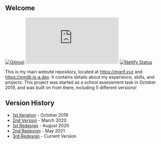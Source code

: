 ## Welcome
[![Gitmoji](https://img.shields.io/badge/gitmoji-%20😜%20😍-FFDD67.svg?style=flat-square)](http://gitmoji.dev/) [![Website Status](https://img.shields.io/website-up-down-green-red/http/mgrif.xyz?style=for-the-badge&logo=icloud)](https://mgrif.xyz/) [![Netlify Status](https://api.netlify.com/api/v1/badges/b84fbee3-83e2-4f25-9976-a6757efc96c9/deploy-status)](https://netlify.com)

This is my main website repository, located at https://mgrif.xyz and https://xmdb.is-a.dev. It contains details about my experience, skills, and projects. This project was started as a school assessment task in October 2019, and was built on from there, including 5 different versions!

## Version History
- [1st Iteration](https://5da9085fe37b1d0008c332dd--mgrif-portfolio.netlify.app/dev/) - October 2019
- [2nd Version](https://5e5b8c7afe57b200083383e8--mgrif-portfolio.netlify.app/) - March 2020
- [1st Redesign](https://5f4630e5ceed5a0008698725--mgrif-portfolio.netlify.app/) - August 2020
- [2nd Redesign](https://60acfe051f0eae0007b1eebc--mgrif-portfolio.netlify.app/) - May 2021
- [3rd Redesign](https://xmdb.is-a.dev) - Current Version

